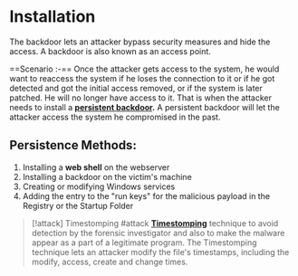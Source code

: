 # Installation

The backdoor lets an attacker bypass security measures and hide the access. A backdoor is also known as an access point.

==Scenario :-== Once the attacker gets access to the system, he would want to reaccess the system if he loses the connection to it or if he got detected and got the initial access removed, or if the system is later patched. He will no longer have access to it. That is when the attacker needs to install a **[persistent backdoor](https://www.offensive-security.com/metasploit-unleashed/persistent-backdoors/).** A persistent backdoor will let the attacker access the system he compromised in the past.

## Persistence Methods:

1. Installing a **web shell** on the webserver
2. Installing a backdoor on the victim's machine
3. Creating or modifying Windows services
4. Adding the entry to the "run keys" for the malicious payload in the Registry or the Startup Folder


> [!attack] Timestomping #attack 
> **[Timestomping](https://attack.mitre.org/techniques/T1070/006/)** technique to avoid detection by the forensic investigator and also to make the malware appear as a part of a legitimate program. The Timestomping technique lets an attacker modify the file's timestamps, including the modify, access, create and change times.



